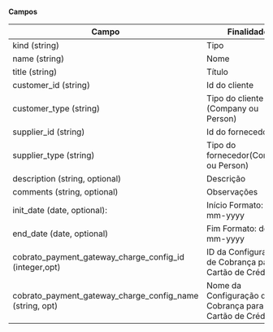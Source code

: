 
<br>
<strong> Campos  </strong>

|              Campo                                      |      Finalidade
| ------------------------------------------------------- | ------------------------------------------------------- |
| kind (string)                                           | Tipo                                                    |
| name (string)                                           | Nome                                                    |
| title (string)                                          | Título                                                  |
| customer_id (string)                                    | Id do cliente                                           |
| customer_type (string)                                  | Tipo do cliente (Company ou Person)                     |
| supplier_id (string)                                    | Id do fornecedor                                        |
| supplier_type (string)                                  | Tipo do fornecedor(Company ou Person)                   |
| description (string, optional)                          | Descrição                                               |
| comments (string, optional)                             | Observações                                             |
| init_date (date, optional):                             | Início Formato: dd-mm-yyyy                              |
| end_date (date, optional)                               | Fim Formato: dd-mm-yyyy                                 |
| cobrato_payment_gateway_charge_config_id (integer,opt)  | ID da Configuração de Cobrança para Cartão de Crédito   |
| cobrato_payment_gateway_charge_config_name (string, opt)| Nome da Configuração de Cobrança para Cartão de Crédito |
